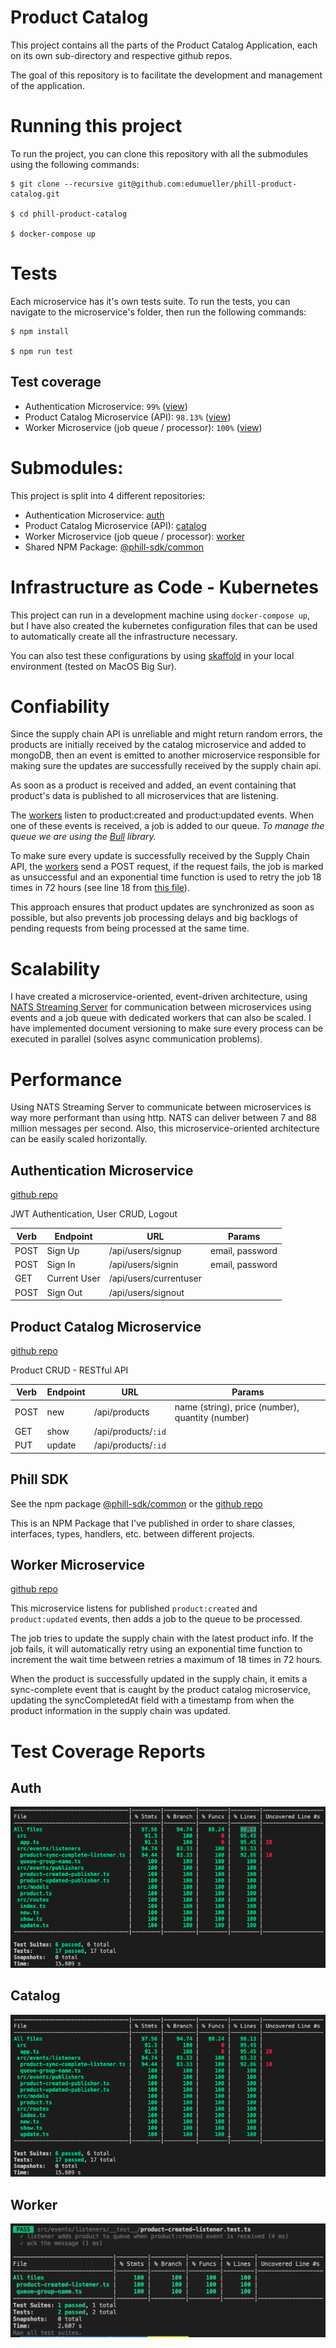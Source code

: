 # Product Catalog

This project contains all the parts of the Product Catalog Application, each on its own sub-directory and respective github repos.

The goal of this repository is to facilitate the development and management of the application.

# Running this project

To run the project, you can clone this repository with all the submodules using the following commands:

```
$ git clone --recursive git@github.com:edumueller/phill-product-catalog.git

$ cd phill-product-catalog

$ docker-compose up
```

# Tests

Each microservice has it's own tests suite. To run the tests, you can navigate to the microservice's folder, then run the following commands:

```
$ npm install

$ npm run test
```

## Test coverage

- Authentication Microservice: `99%` ([view](./images/auth-coverage-report.png))
- Product Catalog Microservice (API): `98.13%` ([view](./images/catalog-coverage-report.png))
- Worker Microservice (job queue / processor): `100%` ([view](./images/worker-coverage-report.png))

# Submodules:

This project is split into 4 different repositories:

- Authentication Microservice: [auth](#authentication-microservice)
- Product Catalog Microservice (API): [catalog](#product-catalog-microservice)
- Worker Microservice (job queue / processor): [worker](#worker-microservice)
- Shared NPM Package: [@phill-sdk/common](#phill-sdk)

# Infrastructure as Code - Kubernetes

This project can run in a development machine using `docker-compose up`, but I have also created the kubernetes configuration files that can be used to automatically create all the infrastructure necessary.

You can also test these configurations by using [skaffold](https://skaffold.dev/) in your local environment (tested on MacOS Big Sur).

# Confiability

Since the supply chain API is unreliable and might return random errors, the products are initially received by the catalog microservice and added to mongoDB, then an event is emitted to another microservice responsible for making sure the updates are successfully received by the supply chain api.

As soon as a product is received and added, an event containing that product's data is published to all microservices that are listening.

The [workers](./worker) listen to product:created and product:updated events. When one of these events is received, a job is added to our queue. _To manage the queue we are using the [Bull](https://optimalbits.github.io/bull/) library._

To make sure every update is successfully received by the Supply Chain API, the [workers](./worker) send a POST request, if the request fails, the job is marked as unsuccessful and an exponential time function is used to retry the job 18 times in 72 hours (see line 18 from [this file](./worker/src/events/listeners/product-updated-listener.ts)).

This approach ensures that product updates are synchronized as soon as possible, but also prevents job processing delays and big backlogs of pending requests from being processed at the same time.

# Scalability

I have created a microservice-oriented, event-driven architecture, using [NATS Streaming Server](https://docs.nats.io/nats-streaming-concepts/intro) for communication between microservices using events and a job queue with dedicated workers that can also be scaled. I have implemented document versioning to make sure every process can be executed in parallel (solves async communication problems).

# Performance

Using NATS Streaming Server to communicate between microservices is way more performant than using http. NATS can deliver between 7 and 88 million messages per second. Also, this microservice-oriented architecture can be easily scaled horizontally.

## Authentication Microservice

[github repo](https://github.com/edumueller/phill-catalog-auth)

JWT Authentication, User CRUD, Logout

| Verb | Endpoint     | URL                    | Params          |
| ---- | ------------ | ---------------------- | --------------- |
| POST | Sign Up      | /api/users/signup      | email, password |
| POST | Sign In      | /api/users/signin      | email, password |
| GET  | Current User | /api/users/currentuser |                 |
| POST | Sign Out     | /api/users/signout     |                 |

## Product Catalog Microservice

[github repo](https://github.com/edumueller/phill-catalog-api)

Product CRUD - RESTful API

| Verb | Endpoint | URL                 | Params                                           |
| ---- | -------- | ------------------- | ------------------------------------------------ |
| POST | new      | /api/products       | name (string), price (number), quantity (number) |
| GET  | show     | /api/products/`:id` |                                                  |
| PUT  | update   | /api/products/`:id` |                                                  |

## Phill SDK

See the npm package [@phill-sdk/common](https://www.npmjs.com/package/@phill-sdk/common) or the [github repo](https://github.com/edumueller/phill-catalog-common)

This is an NPM Package that I've published in order to share classes, interfaces, types, handlers, etc. between different projects.

## Worker Microservice

[github repo](https://github.com/edumueller/phill-catalog-worker)

This microservice listens for published `product:created` and `product:updated` events, then adds a job to the queue to be processed.

The job tries to update the supply chain with the latest product info.
If the job fails, it will automatically retry using an exponential time function to increment the wait time between retries a maximum of 18 times in 72 hours.

When the product is successfully updated in the supply chain, it emits a sync-complete event that is caught by the product catalog microservice, updating the syncCompletedAt field with a timestamp from when the product information in the supply chain was updated.

# Test Coverage Reports

## Auth

![alt text](./images/auth-coverage-report.png?raw=true)

## Catalog

![alt text](./images/catalog-coverage-report.png?raw=true)

## Worker

![alt text](./images/worker-coverage-report.png?raw=true)

